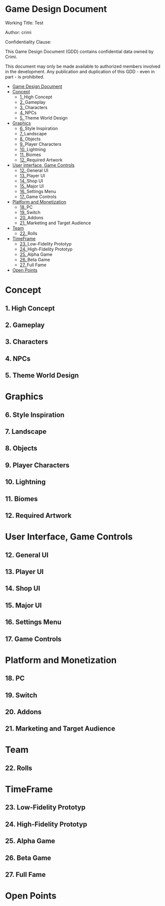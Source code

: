 # <!-- /vscode-markdown-toc -->Game Design Document

Working Title: Test

Author: crimi

Confidentiality Clause:

This Game Design Document (GDD) contains confidential data owned by Crimi.

This document may only be made available to authorized members involved in the development. Any publication and duplication of this GDD - even in part - is prohibited.

- [Game Design Document](#game-design-document)
- [Concept](#concept)
  - [1. <a name='HighConcept'></a>High Concept](#High-Concept)
  - [2. <a name='Gameplay'></a>Gameplay](#Gameplay)
  - [3. <a name='Characters'></a>Characters](#Characters)
  - [4. <a name='NPCs'></a>NPCs](#4-a-namenpcsanpcs)
  - [5. <a name='ThemeWorldDesign'></a>Theme World Design](#5-a-namethemeworlddesignatheme-world-design)
- [Graphics](#graphics)
  - [6. <a name='StyleInspiration'></a>Style Inspiration](#6-a-namestyleinspirationastyle-inspiration)
  - [7. <a name='Landscape'></a>Landscape](#7-a-namelandscapealandscape)
  - [8. <a name='Objects'></a>Objects](#8-a-nameobjectsaobjects)
  - [9. <a name='PlayerCharacters'></a>Player Characters](#9-a-nameplayercharactersaplayer-characters)
  - [10. <a name='Lightning'></a>Lightning](#10-a-namelightningalightning)
  - [11. <a name='Biomes'></a>Biomes](#11-a-namebiomesabiomes)
  - [12. <a name='Required Artwork'></a>Required Artwork](#12-a-namerequired-artworkarequired-artwork)
- [User Interface, Game Controls](#user-interface-game-controls)
  - [12. <a name='GeneralUI'></a>General UI](#12-a-namegeneraluiageneral-ui)
  - [13. <a name='PlayerUI'></a>Player UI](#13-a-nameplayeruiaplayer-ui)
  - [14. <a name='ShopUI'></a>Shop UI](#14-a-nameshopuiashop-ui)
  - [15. <a name='MajorUI'></a>Major UI](#15-a-namemajoruiamajor-ui)
  - [16. <a name='SettingsMenu'></a>Settings Menu](#16-a-namesettingsmenuasettings-menu)
  - [17. <a name='GameControls'></a>Game Controls](#17-a-namegamecontrolsagame-controls)
- [Platform and Monetization](#platform-and-monetization)
  - [18. <a name='PC'></a>PC](#18-a-namepcapc)
  - [19. <a name='Switch'></a>Switch](#19-a-nameswitchaswitch)
  - [20. <a name='Addons'></a>Addons](#20-a-nameaddonsaaddons)
  - [21. <a name='MarketingandTargetAudience'></a>Marketing and Target Audience](#21-a-namemarketingandtargetaudienceamarketing-and-target-audience)
- [Team](#team)
  - [22. <a name='Rolls'></a>Rolls](#22-a-namerollsarolls)
- [TimeFrame](#timeframe)
  - [23. <a name='Low-FidelityPrototyp'></a>Low-Fidelity Prototyp](#23-a-namelow-fidelityprototypalow-fidelity-prototyp)
  - [24. <a name='High-FidelityPrototyp'></a>High-Fidelity Prototyp](#24-a-namehigh-fidelityprototypahigh-fidelity-prototyp)
  - [25. <a name='AlphaGame'></a>Alpha Game](#25-a-namealphagameaalpha-game)
  - [26. <a name='BetaGame'></a>Beta Game](#26-a-namebetagameabeta-game)
  - [27. <a name='FullFame'></a>Full Fame](#27-a-namefullfameafull-fame)
- [Open Points](#open-points)

# Concept

## 1. <a name='HighConcept'></a>High Concept

## 2. <a name='Gameplay'></a>Gameplay

## 3. <a name='Characters'></a>Characters

## 4. <a name='NPCs'></a>NPCs

## 5. <a name='ThemeWorldDesign'></a>Theme World Design

# Graphics

## 6. <a name='StyleInspiration'></a>Style Inspiration

## 7. <a name='Landscape'></a>Landscape

## 8. <a name='Objects'></a>Objects

## 9. <a name='PlayerCharacters'></a>Player Characters

## 10. <a name='Lightning'></a>Lightning

## 11. <a name='Biomes'></a>Biomes

## 12. <a name='Required Artwork'></a>Required Artwork

# User Interface, Game Controls

## 12. <a name='GeneralUI'></a>General UI

## 13. <a name='PlayerUI'></a>Player UI

## 14. <a name='ShopUI'></a>Shop UI

## 15. <a name='MajorUI'></a>Major UI

## 16. <a name='SettingsMenu'></a>Settings Menu

## 17. <a name='GameControls'></a>Game Controls

# Platform and Monetization

## 18. <a name='PC'></a>PC

## 19. <a name='Switch'></a>Switch

## 20. <a name='Addons'></a>Addons

## 21. <a name='MarketingandTargetAudience'></a>Marketing and Target Audience

# Team

## 22. <a name='Rolls'></a>Rolls

# TimeFrame

## 23. <a name='Low-FidelityPrototyp'></a>Low-Fidelity Prototyp

## 24. <a name='High-FidelityPrototyp'></a>High-Fidelity Prototyp

## 25. <a name='AlphaGame'></a>Alpha Game

## 26. <a name='BetaGame'></a>Beta Game

## 27. <a name='FullFame'></a>Full Fame

# Open Points
